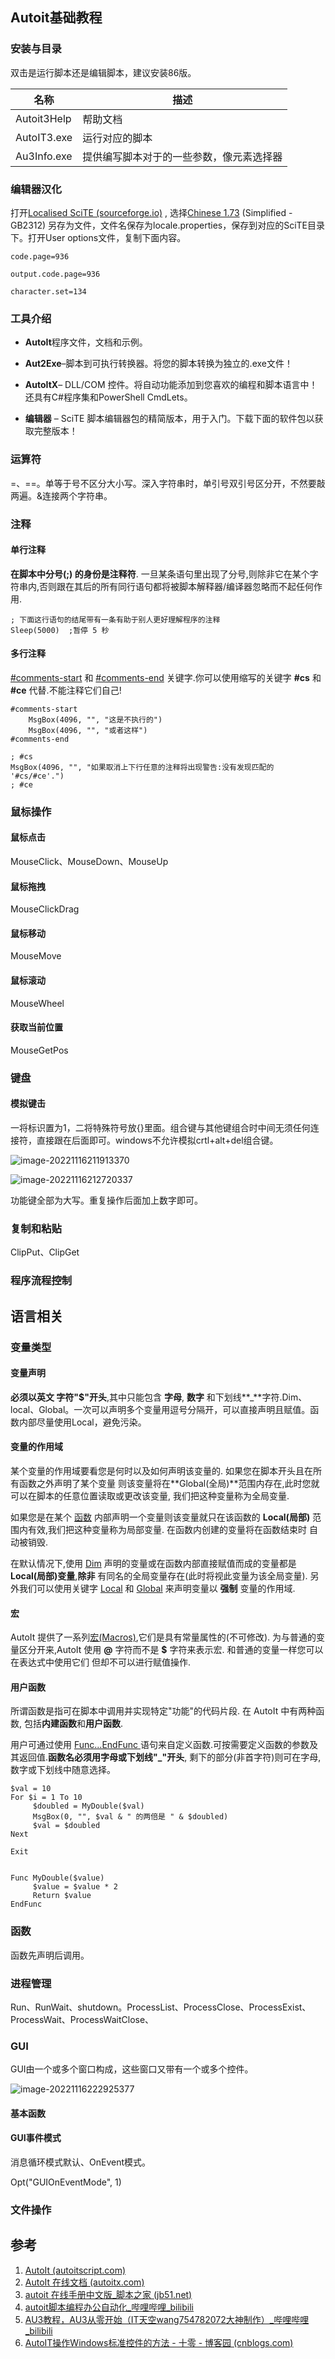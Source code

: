 ## Autoit基础教程

### 安装与目录

双击是运行脚本还是编辑脚本，建议安装86版。

| 名称        | 描述                                     |
| ----------- | ---------------------------------------- |
| Autoit3Help | 帮助文档                                 |
| AutoIT3.exe | 运行对应的脚本                           |
| Au3Info.exe | 提供编写脚本对于的一些参数，像元素选择器 |

### 编辑器汉化

打开[Localised SciTE (sourceforge.io)](https://scintilla.sourceforge.io/SciTETranslation.html) , 选择[Chinese 1.73](https://scintilla.sourceforge.io/locale.zh_gb.properties) (Simplified - GB2312) 另存为文件，文件名保存为locale.properties，保存到对应的SciTE目录下。打开User options文件，复制下面内容。

```
code.page=936

output.code.page=936

character.set=134
```

### 工具介绍

- **AutoIt**程序文件，文档和示例。
- **Aut2Exe**–脚本到可执行转换器。将您的脚本转换为独立的.exe文件！

- **AutoItX**– DLL/COM 控件。将自动功能添加到您喜欢的编程和脚本语言中！还具有C#程序集和PowerShell CmdLets。

- **编辑器** – SciTE 脚本编辑器包的精简版本，用于入门。下载下面的软件包以获取完整版本！

### 运算符

=、==。单等于号不区分大小写。深入字符串时，单引号双引号区分开，不然要敲两遍。&连接两个字符串。

### 注释

#### 单行注释

**在脚本中分号(;) 的身份是注释符**. 一旦某条语句里出现了分号,则除非它在某个字符串内,否则跟在其后的所有同行语句都将被脚本解释器/编译器忽略而不起任何作用.

```au3
; 下面这行语句的结尾带有一条有助于别人更好理解程序的注释
Sleep(5000)  ;暂停 5 秒
```

#### 多行注释

[#comments-start](https://www.autoitx.com/Doc/html/keywords/comments-start.htm) 和 [#comments-end](https://www.autoitx.com/Doc/html/keywords/comments-start.htm) 关键字.你可以使用缩写的关键字 **#cs** 和 **#ce** 代替.不能注释它们自己!

```au3
#comments-start
    MsgBox(4096, "", "这是不执行的")
    MsgBox(4096, "", "或者这样")
#comments-end

; #cs
MsgBox(4096, "", "如果取消上下行任意的注释将出现警告:没有发现匹配的 '#cs/#ce'.")
; #ce
```

### 鼠标操作

#### 鼠标点击

MouseClick、MouseDown、MouseUp

#### 鼠标拖拽

MouseClickDrag

#### 鼠标移动

MouseMove

#### 鼠标滚动

MouseWheel

#### 获取当前位置

MouseGetPos

### 键盘

#### 模拟键击

一将标识置为1，二将特殊符号放{}里面。组合键与其他键组合时中间无须任何连接符，直接跟在后面即可。windows不允许模拟crtl+alt+del组合键。

![image-20221116211913370](https://cdn.staticaly.com/gh/abottleofmilk/CDN@master/img/image-20221116211913370.png)



![image-20221116212720337](https://cdn.staticaly.com/gh/abottleofmilk/CDN@master/img/image-20221116212720337.png)

功能键全部为大写。重复操作后面加上数字即可。

### 复制和粘贴

ClipPut、ClipGet

### 程序流程控制



## 语言相关

### 变量类型

#### 变量声明

**必须以英文 字符"$"开头**,其中只能包含 **字母**, **数字** 和下划线**_**字符.Dim、local、Global。一次可以声明多个变量用逗号分隔开，可以直接声明且赋值。函数内部尽量使用Local，避免污染。

#### 变量的作用域

某个变量的作用域要看您是何时以及如何声明该变量的. 如果您在脚本开头且在所有函数之外声明了某个变量 则该变量将在**Global(全局)**范围内存在,此时您就可以在脚本的任意位置读取或更改该变量, 我们把这种变量称为全局变量.

如果您是在某个 [函数](https://www.autoitx.com/Doc/html/intro/lang_functions.htm) 内部声明一个变量则该变量就只在该函数的 **Local(局部)** 范围内有效,我们把这种变量称为局部变量. 在函数内创建的变量将在函数结束时 自动被销毁.

在默认情况下,使用 [Dim](https://www.autoitx.com/Doc/html/keywords/Dim.htm) 声明的变量或在函数内部直接赋值而成的变量都是 **Local(局部)变量**,**除非** 有同名的全局变量存在(此时将视此变量为该全局变量). 另外我们可以使用关键字 [Local](https://www.autoitx.com/Doc/html/keywords/Dim.htm) 和 [Global](https://www.autoitx.com/Doc/html/keywords/Dim.htm) 来声明变量以 **强制** 变量的作用域.

#### 宏

AutoIt 提供了一系列[宏(Macros)](https://www.autoitx.com/Doc/html/macros.htm),它们是具有常量属性的(不可修改). 为与普通的变量区分开来,AutoIt 使用 **@** 字符而不是 **$** 字符来表示宏. 和普通的变量一样您可以在表达式中使用它们 但却不可以进行赋值操作.

#### 用户函数

所谓函数是指可在脚本中调用并实现特定"功能"的代码片段. 在 AutoIt 中有两种函数, 包括**内建函数**和**用户函数**.

用户可通过使用 [Func...EndFunc ](https://www.autoitx.com/Doc/html/keywords/Func.htm)语句来自定义函数.可按需要定义函数的参数及其返回值.**函数名必须用字母或下划线"_"开头**, 剩下的部分(非首字符)则可在字母,数字或下划线中随意选择。

```
$val = 10 
For $i = 1 To 10
     $doubled = MyDouble($val)
     MsgBox(0, "", $val & " 的两倍是 " & $doubled)
     $val = $doubled
Next

Exit


Func MyDouble($value)
     $value = $value * 2
     Return $value
EndFunc
```

### 函数

函数先声明后调用。

### 进程管理

Run、RunWait、shutdown。ProcessList、ProcessClose、ProcessExist、ProcessWait、ProcessWaitClose、

### GUI

GUI由一个或多个窗口构成，这些窗口又带有一个或多个控件。

![image-20221116222925377](https://cdn.staticaly.com/gh/abottleofmilk/CDN@master/img/image-20221116222925377.png)

#### 基本函数

#### GUI事件模式

消息循环模式默认、OnEvent模式。

Opt("GUIOnEventMode", 1)

### 文件操作

## 参考

1. [AutoIt (autoitscript.com)](https://www.autoitscript.com/autoit3/docs/)
2. [AutoIt 在线文档 (autoitx.com)](https://www.autoitx.com/Doc/)
3. [autoit 在线手册中文版_脚本之家 (jb51.net)](https://www.jb51.net/shouce/autoit/?tdsourcetag=s_pctim_aiomsg)
4. [autoit脚本编程办公自动化_哔哩哔哩_bilibili](https://www.bilibili.com/video/BV127411F75C/?spm_id_from=333.337.search-card.all.click)
5. [AU3教程，AU3从零开始（IT天空wang754782072大神制作）_哔哩哔哩_bilibili](https://www.bilibili.com/video/BV1pE411K77h/)
6. [AutoIT操作Windows标准控件的方法 - 十零 - 博客园 (cnblogs.com)](https://www.cnblogs.com/wlei5206/p/15955276.html)
